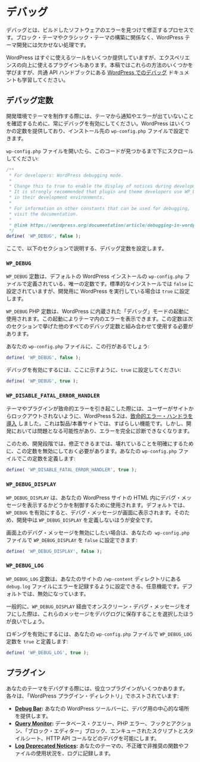 <!-- 
# Debugging
 -->

# デバッグ

<!-- 
Debugging is the practice of finding and fixing errors in any software that you build. And it is an essential part of WordPress theme development, regardless of whether you are building a block or classic theme. 
 -->

デバッグとは、ビルドしたソフトウェアのエラーを見つけて修正するプロセスです。ブロック・テーマやクラシック・テーマの構築に関係なく、WordPress テーマ開発には欠かせない処理です。

<!-- 
WordPress provides some tools out of the box, but there are also plugins that you can use to enhance the experience. You’ll learn about some of these methods in this article, but you should also study the [Debugging in WordPress](https://wordpress.org/documentation/article/debugging-in-wordpress/) documentation in the Common APIs handbook.
 -->

WordPress はすぐに使えるツールをいくつか提供していますが、エクスペリエンスの向上に使えるプラグインもあります。本稿ではこれらの方法のいくつかを学びますが、共通 API ハンドブックにある [WordPress でのデバッグ](https://wordpress.org/documentation/article/debugging-in-wordpress/) ドキュメントも学習してください。

<!-- 
## Debugging constants
 -->

## デバッグ定数

<!-- 
When creating themes from within a development environment, you should always enable debugging to ensure that your theme is not creating notices or errors. WordPress offers several constants, which you can set in your installation’s `wp-config.php` file.
 -->

開発環境でテーマを制作する際には、テーマから通知やエラーが出ていないことを確認するために、常にデバッグを有効にしてください。WordPress はいくつかの定数を提供しており、インストール先の `wp-config.php` ファイルで設定できます。

<!-- 
If you open the `wp-config.php` file, scroll down until you locate this code:
 -->

`wp-config.php` ファイルを開いたら、このコードが見つかるまで下にスクロールしてください:

```php
/**
 * For developers: WordPress debugging mode.
 *
 * Change this to true to enable the display of notices during development.
 * It is strongly recommended that plugin and theme developers use WP_DEBUG
 * in their development environments.
 *
 * For information on other constants that can be used for debugging,
 * visit the documentation.
 *
 * @link https://wordpress.org/documentation/article/debugging-in-wordpress/
 */
define( 'WP_DEBUG', false );
```

<!-- 
This is where you will configure any debugging constants outlined in the sections below. 
 -->

ここで、以下のセクションで説明する、デバッグ定数を設定します。 

<!-- 
### WP\_DEBUG
 -->

### `WP_DEBUG`

<!-- 
The `WP_DEBUG` constant is the only one defined in a default WordPress installation’s `wp-config.php` file. In a standard install, it is set to `false`, but it is set to `true` if you are running a development copy of WordPress.
 -->

`WP_DEBUG` 定数は、デフォルトの WordPress インストールの `wp-config.php` ファイルで定義されている、唯一の定数です。標準的なインストールでは `false` に設定されていますが、開発用に WordPress を実行している場合は `true` に設定します。

<!-- 
The `WP_DEBUG` PHP constant is used to trigger the built-in “debug” mode on your WordPress installation. This allows you to view errors in your theme. It should be used in conjunction with all of the other debugging constants listed in the next sections.
 -->

`WP_DEBUG` PHP 定数は、WordPress に内蔵された「デバッグ」モードの起動に使用されます。この起動によりテーマ内のエラーを表示できます。この定数は次のセクションで挙げた他のすべてのデバッグ定数と組み合わせて使用する必要があります。

<!-- 
You should see this line in your `wp-config.php` file:
 -->

あなたの `wp-config.php` ファイルに、この行があるでしょう:

```php
define( 'WP_DEBUG', false );
```

<!-- 
To enable debugging, make sure it is set to `true`, as shown here:
 -->

デバッグを有効にするには、ここに示すように、`true` に設定してください:

```php
define( 'WP_DEBUG', true );
```

<!-- 
### WP\_DISABLE\_FATAL\_ERROR\_HANDLER
 -->

### `WP_DISABLE_FATAL_ERROR_HANDLER`

<!-- 
WordPress 5.2 [introduced a fatal error handler](https://make.wordpress.org/core/2019/04/16/fatal-error-recovery-mode-in-5-2/) to ensure that users do not get locked out of their site when a theme or plugin causes a fatal error. This is a great feature in production/live sites. But it can be problematic in development, preventing you from fully diagnosing errors.
 -->

テーマやプラグインが致命的エラーを引き起こした際には、ユーザーがサイトからロックアウトされないように、WordPress 5.2は、[致命的エラー・ハンドラを導入](https://make.wordpress.org/core/2019/04/16/fatal-error-recovery-mode-in-5-2/) しました。これは製品/本番サイトでは、すばらしい機能です。しかし、開発においては問題となる可能性があり、エラーを完全に診断できなくなります。

<!-- 
For this reason, in development, you should disable this to make sure things are broken until you can fix them. Define this constant in your `wp-config.php` file:
 -->

このため、開発段階では、修正できるまでは、壊れていることを明確にするために、この定数を無効にしておく必要があります。あなたの `wp-config.php` ファイルでこの定数を定義します:

```php
define( 'WP_DISABLE_FATAL_ERROR_HANDLER', true );
```

<!-- 
### WP\_DEBUG\_DISPLAY
 -->

### `WP_DEBUG_DISPLAY`

<!-- 
`WP_DEBUG_DISPLAY` is used to control whether debug messages display within the HTML of your WordPress site. By default, when `WP_DEBUG` is enabled, debugging messages will be shown on the screen. So, you can safely not define `WP_DEBUG_DISPLAY` during development.
 -->

`WP_DEBUG_DISPLAY` は、あなたの WordPress サイトの HTML 内にデバグ・メッセージを表示するかどうかを制御するために使用されます。デフォルトでは、`WP_DEBUG` を有効にすると、デバグ・メッセージが画面に表示されます。そのため、開発中は `WP_DEBUG_DISPLAY` を定義しないほうが安全です。

<!-- 
If you want to disable on-screen debugging messages, you can set `WP_DEBUG_DISPLAY` to `false` in your  `wp-config.php` file:
 -->

画面上のデバグ・メッセージを無効にしたい場合は、あなたの  `wp-config.php` ファイルで `WP_DEBUG_DISPLAY` を `false` に設定できます:

```php
define( 'WP_DEBUG_DISPLAY', false );
```

<!-- 
### WP\_DEBUG\_LOG
 -->

### `WP_DEBUG_LOG`

<!-- 
The `WP_DEBUG_LOG` constant is an optional feature that you can set to log errors to a `debug.log` file in your site’s `/wp-content` directory. By default, this is disabled.
 -->

`WP_DEBUG_LOG` 定数は、あなたのサイトの `/wp-content` ディレクトリにある `debug.log` ファイルにエラーを記録するように設定できる、任意機能です。デフォルトでは、無効になっています。

<!-- 
Generally, if you turn off on-screen debugging messages via `WP_DEBUG_DISPLAY`, then you will want to opt for storing these messages in the debug log.
 -->

一般的に、`WP_DEBUG_DISPLAY` 経由でオンスクリーン・デバグ・メッセージをオフにした際は、これらのメッセージをデバグログに保存することを選択したほうが良いでしょう。

<!-- 
To enable logging, define the `WP_DEBUG_LOG` constant as `true` in your `wp-config.php` file:
 -->

ロギングを有効にするには、あなたの `wp-config.php` ファイルで `WP_DEBUG_LOG` 定数を `true` と定義します:

```php
define( 'WP_DEBUG_LOG', true );
```

<!-- 
## Plugins
 -->

## プラグイン

<!-- 
There are several plugins that are helpful when debugging your theme. Each is hosted in the WordPress Plugin Directory:
 -->

あなたのテーマをデバグする際には、役立つプラグインがいくつかあります。各々は、「WordPress プラグイン・ディレクトリ」でホストされています:

<!-- 
*   [**Debug Bar**](https://wordpress.org/plugins/debug-bar/)**:** Provides a central location for debugging in your WordPress toolbar.
*   [**Query Monitor**](https://wordpress.org/plugins/query-monitor/)**:** Enables debugging of database queries, PHP errors, hooks and actions, block editor blocks, enqueued scripts and stylesheets, HTTP API calls, and more.
*   [**Log Deprecated Notices**](https://wordpress.org/plugins/log-deprecated-notices/)**:** Logs incorrect and deprecated function and file usages in your theme.
 -->

*   [**Debug Bar**](https://wordpress.org/plugins/debug-bar/)**:** あなたの WordPress ツールバーに、デバグ用の中心的な場所を提供します。
*   [**Query Monitor**](https://wordpress.org/plugins/query-monitor/)**:** データベース・クエリー、PHP エラー、フックとアクション、「ブロック・エディター」ブロック、エンキューされたスクリプトとスタイルシート、HTTP API コールなどのデバグを可能にします。
*   [**Log Deprecated Notices**](https://wordpress.org/plugins/log-deprecated-notices/)**:** あなたのテーマの、不正確で非推奨の関数やファイルの使用状況を、ログに記録します。